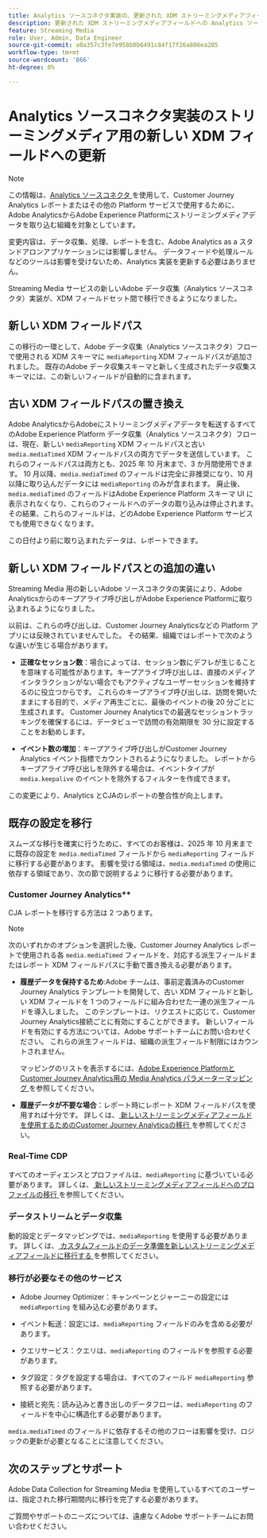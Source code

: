 ```yaml
---
title: Analytics ソースコネクタ実装の、更新された XDM ストリーミングメディアフィールドへの移行
description: 更新された XDM ストリーミングメディアフィールドへの Analytics ソースコネクタ実装の移行について説明します
feature: Streaming Media
role: User, Admin, Data Engineer
source-git-commit: a0a357c3fe7e958b0b6491c84f17f26a806ea205
workflow-type: tm+mt
source-wordcount: '866'
ht-degree: 0%

---
```


# Analytics ソースコネクタ実装のストリーミングメディア用の新しい XDM フィールドへの更新

>[!NOTE]
>
>この情報は、[Analytics ソースコネクタ ](https://experienceleague.adobe.com/ja/docs/experience-platform/sources/connectors/adobe-applications/analytics) を使用して、Customer Journey Analytics レポートまたはその他の Platform サービスで使用するために、Adobe AnalyticsからAdobe Experience Platformにストリーミングメディアデータを取り込む組織を対象としています。
>
>変更内容は、データ収集、処理、レポートを含む、Adobe Analytics as a スタンドアロンアプリケーションには影響しません。 データフィードや処理ルールなどのツールは影響を受けないため、Analytics 実装を更新する必要はありません。

Streaming Media サービスの新しいAdobe データ収集（Analytics ソースコネクタ）実装が、XDM フィールドセット間で移行できるようになりました。

## 新しい XDM フィールドパス

この移行の一環として、Adobe データ収集（Analytics ソースコネクタ）フローで使用される XDM スキーマに `mediaReporting` XDM フィールドパスが追加されました。 既存のAdobe データ収集スキーマと新しく生成されたデータ収集スキーマには、この新しいフィールドが自動的に含まれます。

## 古い XDM フィールドパスの置き換え

Adobe AnalyticsからAdobeにストリーミングメディアデータを転送するすべてのAdobe Experience Platform データ収集（Analytics ソースコネクタ）フローは、現在、新しい `mediaReporting` XDM フィールドパスと古い `media.mediaTimed` XDM フィールドパスの両方でデータを送信しています。 これらのフィールドパスは両方とも、2025 年 10 月末まで、3 か月間使用できます。 10 月以降、`media.mediaTimed` のフィールドは完全に非推奨になり、10 月以降に取り込んだデータには `mediaReporting` のみが含まれます。 廃止後、`media.mediaTimed` のフィールドはAdobe Experience Platform スキーマ UI に表示されなくなり、これらのフィールドへのデータの取り込みは停止されます。 その結果、これらのフィールドは、どのAdobe Experience Platform サービスでも使用できなくなります。

この日付より前に取り込まれたデータは、レポートできます。

## 新しい XDM フィールドパスとの追加の違い

Streaming Media 用の新しいAdobe ソースコネクタの実装により、Adobe Analyticsからのキープアライブ呼び出しがAdobe Experience Platformに取り込まれるようになりました。

以前は、これらの呼び出しは、Customer Journey Analyticsなどの Platform アプリには反映されていませんでした。 その結果、組織ではレポートで次のような違いが生じる場合があります。

* **正確なセッション数**：場合によっては、セッション数にデフレが生じることを意味する可能性があります。キープアライブ呼び出しは、直接のメディアインタラクションがない場合でもアクティブなユーザーセッションを維持するのに役立つからです。 これらのキープアライブ呼び出しは、訪問を開いたままにする目的で、メディア再生ごとに、最後のイベントの後 20 分ごとに生成されます。 Customer Journey Analyticsでの最適なセッショントラッキングを確保するには、データビューで訪問の有効期限を 30 分に設定することをお勧めします。

* **イベント数の増加**：キープアライブ呼び出しがCustomer Journey Analytics イベント指標でカウントされるようになりました。 レポートからキープアライブ呼び出しを除外する場合は、イベントタイプが `media.keepalive` のイベントを除外するフィルターを作成できます。

この変更により、Analytics とCJAのレポートの整合性が向上します。

## 既存の設定を移行

スムーズな移行を確実に行うために、すべてのお客様は、2025 年 10 月末までに既存の設定を `media.mediaTimed` フィールドから `mediaReporting` フィールドに移行する必要があります。 影響を受ける領域は、`media.mediaTimed` の使用に依存する領域であり、次の節で説明するように移行する必要があります。

### Customer Journey Analytics**

CJA レポートを移行する方法は 2 つあります。

>[!NOTE]
>
>次のいずれかのオプションを選択した後、Customer Journey Analytics レポートで使用される各 `media.mediaTimed` フィールドを、対応する派生フィールドまたはレポート XDM フィールドパスに手動で置き換える必要があります。

* **履歴データを保持するため**:Adobe チームは、事前定義済みのCustomer Journey Analytics テンプレートを開発して、古い XDM フィールドと新しい XDM フィールドを 1 つのフィールドに組み合わせた一連の派生フィールドを導入しました。 このテンプレートは、リクエストに応じて、Customer Journey Analytics接続ごとに有効にすることができます。 新しいフィールドを有効にする方法については、Adobe サポートチームにお問い合わせください。 これらの派生フィールドは、組織の派生フィールド制限にはカウントされません。

  マッピングのリストを表示するには、[Adobe Experience PlatformとCustomer Journey Analytics用の Media Analytics パラメーターマッピング ](/help/use-cases/xdm-updates/parameters-mapping.md) を参照してください。

* **履歴データが不要な場合**：レポート時にレポート XDM フィールドパスを使用すれば十分です。 詳しくは、[ 新しいストリーミングメディアフィールドを使用するためのCustomer Journey Analyticsの移行 ](/help/use-cases/xdm-updates/migrate-cja-setup.md) を参照してください。

### Real-Time CDP

すべてのオーディエンスとプロファイルは、`mediaReporting` に基づいている必要があります。 詳しくは、[ 新しいストリーミングメディアフィールドへのプロファイルの移行 ](/help/use-cases/xdm-updates/migrate-profiles.md) を参照してください。

### データストリームとデータ収集

動的設定とデータマッピングでは、`mediaReporting` を使用する必要があります。 詳しくは、[ カスタムフィールドのデータ準備を新しいストリーミングメディアフィールドに移行する ](/help/use-cases/xdm-updates/migrate-dataprep.md) を参照してください。

### 移行が必要なその他のサービス

* Adobe Journey Optimizer：キャンペーンとジャーニーの設定には `mediaReporting` を組み込む必要があります。

* イベント転送：設定には、`mediaReporting` フィールドのみを含める必要があります。

* クエリサービス：クエリは、`mediaReporting` のフィールドを参照する必要があります。

* タグ設定：タグを設定する場合は、すべてのフィールド `mediaReporting` 参照する必要があります。

* 接続と宛先：読み込みと書き出しのデータフローは、`mediaReporting` のフィールドを中心に構造化する必要があります。

`media.mediaTimed` のフィールドに依存するその他のフローは影響を受け、ロジックの更新が必要となることに注意してください。

## 次のステップとサポート

Adobe Data Collection for Streaming Media を使用しているすべてのユーザーは、指定された移行期間内に移行を完了する必要があります。

ご質問やサポートのニーズについては、遠慮なくAdobe サポートチームにお問い合わせください。

